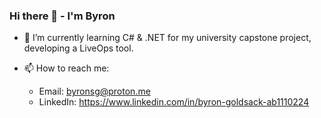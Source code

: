 ### Hi there 👋 - I'm Byron
- 🌱 I’m currently learning C# & .NET for my university capstone project, developing a LiveOps tool. 
- 📫 How to reach me: 

  * Email: byronsg@proton.me
  * LinkedIn: https://www.linkedin.com/in/byron-goldsack-ab1110224
<!--
**gslant/gslant** is a ✨ _special_ ✨ repository because its `README.md` (this file) appears on your GitHub profile.
-->
